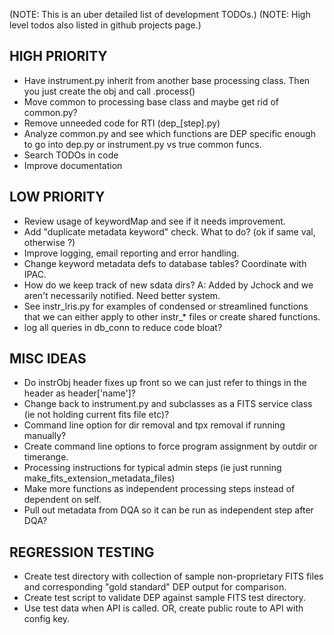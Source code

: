 (NOTE: This is an uber detailed list of development TODOs.)
(NOTE: High level todos also listed in github projects page.)  


## HIGH PRIORITY
- Have instrument.py inherit from another base processing class.  Then you just create the obj and call .process()
- Move common to processing base class and maybe get rid of common.py?
- Remove unneeded code for RTI (dep_[step].py)
- Analyze common.py and see which functions are DEP specific enough to go into dep.py or instrument.py vs true common funcs.
- Search TODOs in code
- Improve documentation


## LOW PRIORITY
- Review usage of keywordMap and see if it needs improvement.
- Add "duplicate metadata keyword" check.  What to do? (ok if same val, otherwise ?)
- Improve logging, email reporting and error handling.
- Change keyword metadata defs to database tables?  Coordinate with IPAC.
- How do we keep track of new sdata dirs?  A: Added by Jchock and we aren't necessarily notified.  Need better system.
- See instr_lris.py for examples of condensed or streamlined functions that we can either apply to other instr_* files or create shared functions.
- log all queries in db_conn to reduce code bloat?

## MISC IDEAS
- Do instrObj header fixes up front so we can just refer to things in the header as header['name']?
- Change back to instrument.py and subclasses as a FITS service class (ie not holding current fits file etc)?
- Command line option for dir removal and tpx removal if running manually?
- Create command line options to force program assignment by outdir or timerange.
- Processing instructions for typical admin steps (ie just running make_fits_extension_metadata_files)
- Make more functions as independent processing steps instead of dependent on self.
- Pull out metadata from DQA so it can be run as independent step after DQA? 


## REGRESSION TESTING
- Create test directory with collection of sample non-proprietary FITS files and corresponding "gold standard" DEP output for comparison.
- Create test script to validate DEP against sample FITS test directory.
- Use test data when API is called.  OR, create public route to API with config key.







